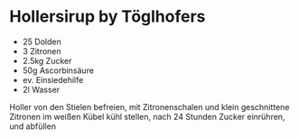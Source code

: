 # Hollersirup by Töglhofers

* 25 Dolden
* 3 Zitronen
* 2.5kg Zucker
* 50g Ascorbinsäure
* ev. Einsiedehilfe
* 2l Wasser

Holler von den Stielen befreien, mit Zitronenschalen und klein geschnittene 
Zitronen im weißen Kübel kühl stellen, nach 24 Stunden Zucker einrühren,
und abfüllen
